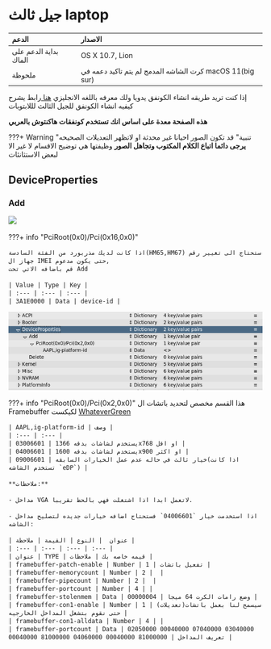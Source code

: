 # جيل ثالث laptop
| الدعم | الاصدار |
| :--- | :--- |
| بداية الدعم على الماك | OS X 10.7, Lion |
| ملحوظة | كرت الشاشه المدمج لم يتم تاكيد دعمه في macOS 11(big sur) |

إذا كنت تريد طريقه انشاء الكونفق يدويا ولك معرفه باللغه الانجليزي [هنا ](https://dortania.github.io/OpenCore-Install-Guide/config-laptop.plist/ivy-bridge.html)رابط يشرح كيفيه انشاء الكونفق للجيل الثالث لللابتوبات

**هذه الصفحة معدة على اساس انك تستخدم كونفقات هاكنتوش بالعربي**

???+ Warning "تنبية"
	قد تكون الصور احيانا غير محدثة او لاتظهر التعديلات الصحيحه
	**يرجى دائما اتباع الكلام المكتوب وتجاهل الصور** وظيفتها هي توضيح الاقسام لا غير الا لبعض الاستثانئات

## DeviceProperties

### Add

![](/img/config-setup/3rd-gen/6-series-mobo.png)

???+ info "PciRoot(0x0)/Pci(0x16,0x0)"

	اذا كانت لديك مذربورد من الفئة السادسة(HM65,HM67) ستحتاج الى تغيير رقم جهاز ال IMEI حتى يكون مدعوم,
	قم باضافه الاتي تحت Add
	
	| Value | Type | Key |
	| :--- | :--- | :--- |
	| 3A1E0000 | Data | device-id |

![](/img/config-setup/deviceproperties.png)

???+ info "PciRoot(0x0)/Pci(0x2,0x0)"
	هذا القسم مخصص لتحديد باتشات ال Framebuffer لكيكست [WhateverGreen](/EFI-setup/gathering-kexts.md#gpus)

	| AAPL,ig-platform-id | وصف |
	| :--- | :--- |
	| 03006601 | يستخدم لشاشات بدقه 1366x768 او اقل |
	| 04006601 | يستخدم لشاشات بدقه 1600x900 او اكثر |
	| 09006601 | خيار ثالث في حاله عدم عمل الخيارات السابقه(اذا كانت تستخدم الشاشه `eDP`) |
	
	**ملاحظات:**
	
	- مداخل VGA لاتعمل ابدا اذا اشتغلت فهي بالحظ تقريبا.
	
	- اذا استخدمت خيار `04006601` فستحتاج اضافه خيارات جديده لتصليح مداخل الشاشه:

	| عنوان  | النوع | القيمة | ملاحظة |
	| :--- | :--- | :--- | :--- |
	| عنوان | TYPE | قيمه خاصه بك | ملاحظات |
	| framebuffer-patch-enable | Number | 1 | تفعيل باتشات |
	| framebuffer-memorycount | Number | 2 |  |
	| framebuffer-pipecount | Number | 2 |  |
	| framebuffer-portcount | Number | 4 | |
	| framebuffer-stolenmem | Data | 00000004 | وضع رامات الكرت 64 ميجا |
	| framebuffer-con1-enable | Number | 1 | سيسمح لنا بعمل باتشات(تعديلات) حتى نقوم بتشغل المداخل الخارجيه |
	| framebuffer-con1-alldata | Number | 4 | |
	| framebuffer-portcount | Data | 02050000 00040000 07040000 03040000 00040000 81000000 04060000 00040000 81000000 | تعريف المداخل |
